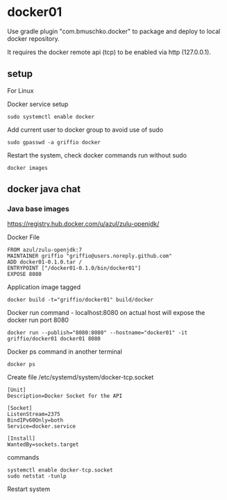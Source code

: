 # docker01

Use gradle plugin "com.bmuschko.docker" to package and deploy to local docker repository.

It requires the docker remote api (tcp) to be enabled via http (127.0.0.1).

## setup

For Linux

Docker service setup 
~~~
sudo systemctl enable docker
~~~
Add current user to docker group to avoid use of sudo
~~~
sudo gpasswd -a griffio docker
~~~
Restart the system, check docker commands run without sudo
~~~
docker images
~~~

## docker java chat

### Java base images

https://registry.hub.docker.com/u/azul/zulu-openjdk/

Docker File
~~~
FROM azul/zulu-openjdk:7
MAINTAINER griffio "griffio@users.noreply.github.com"
ADD docker01-0.1.0.tar /
ENTRYPOINT ["/docker01-0.1.0/bin/docker01"]
EXPOSE 8080
~~~

Application image tagged
~~~
docker build -t="griffio/docker01" build/docker
~~~

Docker run command - localhost:8080 on actual host will expose the docker run port 8080
~~~
docker run --publish="8080:8080" --hostname="docker01" -it griffio/docker01 docker01 8080
~~~

Docker ps command in another terminal
~~~
docker ps
~~~

Create file /etc/systemd/system/docker-tcp.socket 
~~~
[Unit]
Description=Docker Socket for the API

[Socket]
ListenStream=2375
BindIPv60Only=both
Service=docker.service

[Install]
WantedBy=sockets.target
~~~

commands
~~~
systemctl enable docker-tcp.socket
sudo netstat -tunlp
~~~

Restart system

